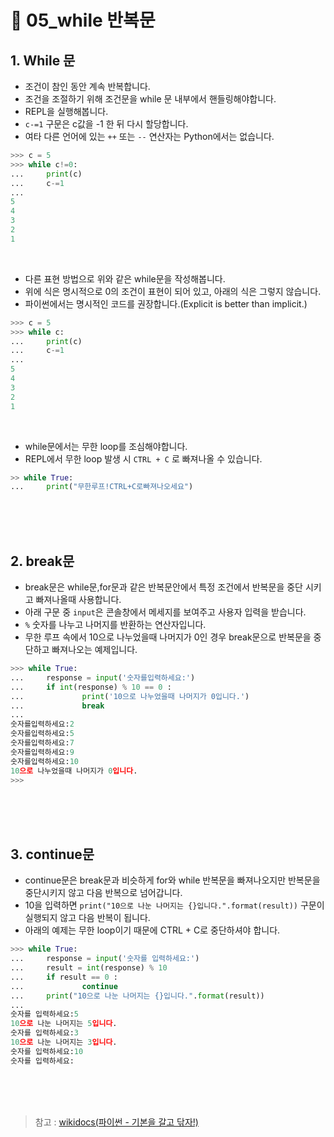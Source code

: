 # 📝 05_while 반복문

## 1. While 문
* 조건이 참인 동안 계속 반복합니다.
* 조건을 조절하기 위해 조건문을 while 문 내부에서 핸들링해야합니다.
* REPL을 실행해봅니다.
* `c-=1` 구문은 c값을 -1 한 뒤 다시 할당합니다.
* 여타 다른 언어에 있는 `++` 또는 `--` 연산자는 Python에서는 없습니다.
```python
>>> c = 5
>>> while c!=0:
...     print(c)
...     c-=1
... 
5
4
3
2
1
```
<br/>

* 다른 표현 방법으로 위와 같은 while문을 작성해봅니다.
* 위에 식은 명시적으로 0의 조건이 표현이 되어 있고, 아래의 식은 그렇지 않습니다.
* 파이썬에서는 명시적인 코드를 권장합니다.(Explicit is better than implicit.)
```python
>>> c = 5
>>> while c:
...     print(c)
...     c-=1
... 
5
4
3
2
1
```
<br/>

* while문에서는 무한 loop를 조심해야합니다.
* REPL에서 무한 loop 발생 시 `CTRL + C` 로 빠져나올 수 있습니다.
```python
>> while True:
...     print("무한루프!CTRL+C로빠져나오세요")   
```

<br/><br/><br/>
## 2. break문
* break문은 while문,for문과 같은 반복문안에서 특정 조건에서 반복문을 중단 시키고 빠져나올때 사용합니다.
* 아래 구문 중 `input`은 콘솔창에서 메세지를 보여주고 사용자 입력을 받습니다.
* `%` 숫자를 나누고 나머지를 반환하는 연산자입니다.
* 무한 루프 속에서 10으로 나누었을때 나머지가 0인 경우 break문으로 반복문을 중단하고 빠져나오는 예제입니다.
```python
>>> while True:
...     response = input('숫자를입력하세요:')
...     if int(response) % 10 == 0 :
...             print('10으로 나누었을때 나머지가 0입니다.')
...             break
... 
숫자를입력하세요:2
숫자를입력하세요:5
숫자를입력하세요:7
숫자를입력하세요:9
숫자를입력하세요:10
10으로 나누었을때 나머지가 0입니다.
>>> 
```


<br/><br/><br/>
## 3. continue문
* continue문은 break문과 비슷하게 for와 while 반복문을 빠져나오지만 반복문을 중단시키지 않고 다음 반복으로 넘어갑니다.
* 10을 입력하면 `print("10으로 나눈 나머지는 {}입니다.".format(result))` 구문이 실행되지 않고 다음 반복이 됩니다.
* 아래의 예제는 무한 loop이기 때문에 CTRL + C로 중단하셔야 합니다.
```python
>>> while True:
...     response = input('숫자를 입력하세요:')
...     result = int(response) % 10
...     if result == 0 :
...             continue
...     print("10으로 나눈 나머지는 {}입니다.".format(result))
... 
숫자를 입력하세요:5
10으로 나눈 나머지는 5입니다.
숫자를 입력하세요:3
10으로 나눈 나머지는 3입니다.
숫자를 입력하세요:10
숫자를 입력하세요:
```




<br/><br/><br/>
> 참고 : [wikidocs(파이썬 - 기본을 갈고 닦자!)](https://wikidocs.net/16032)
